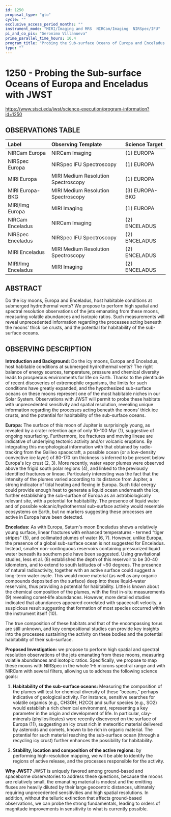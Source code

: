```yaml
---
id: 1250
proposal_type: "gto"
cycle: ""
exclusive_access_period_months: ""
instrument_mode: "MIRI/Imaging and MRS  NIRCam/Imaging  NIRSpec/IFU"
pi_and_co_pis: "Geronimo Villanueva"
prime_parallel_time_hours: 10.4
program_title: "Probing the Sub-surface Oceans of Europa and Enceladus with JWST"
type: ""
---
```

# 1250 - Probing the Sub-surface Oceans of Europa and Enceladus with JWST
https://www.stsci.edu/jwst/science-execution/program-information?id=1250
## OBSERVATIONS TABLE
| Label                  | Observing Template                   | Science Target    |
| :--------------------- | :----------------------------------- | :---------------- |
| NIRCam Europa          | NIRCam Imaging                       | (1) EUROPA        |
| NIRSpec Europa         | NIRSpec IFU Spectroscopy             | (1) EUROPA        |
| MIRI Europa            | MIRI Medium Resolution Spectroscopy  | (1) EUROPA        |
| MIRI Europa-BKG        | MIRI Medium Resolution Spectroscopy  | (3) EUROPA-BKG    |
| MIRI/Img Europa        | MIRI Imaging                         | (1) EUROPA        |
| NIRCam Enceladus       | NIRCam Imaging                       | (2) ENCELADUS     |
| NIRSpec Enceladus      | NIRSpec IFU Spectroscopy             | (2) ENCELADUS     |
| MIRI Enceladus         | MIRI Medium Resolution Spectroscopy  | (2) ENCELADUS     |
| MIRI/Img Enceladus     | MIRI Imaging                         | (2) ENCELADUS     |

## ABSTRACT

Do the icy moons, Europa and Enceladus, host habitable conditions at submerged hydrothermal vents? We propose to perform high spatial and spectral resolution observations of the jets emanating from these moons, measuring volatile abundances and isotopic ratios. Such measurements will reveal unprecedented information regarding the processes acting beneath the moons' thick ice crusts, and the potential for habitability of the sub-surface oceans.

## OBSERVING DESCRIPTION

**Introduction and Background:** Do the icy moons, Europa and Enceladus, host habitable conditions at submerged hydrothermal vents? The right balance of energy sources, temperature, pressure and chemical diversity leads to prosperous environments for life on Earth. Thanks to the plentitude of recent discoveries of extremophile organisms, the limits for such conditions have greatly expanded, and the hypothesized sub-surface oceans on these moons represent one of the most habitable niches in our Solar System. Observations with JWST will permit to probe these habitats with unprecedented sensitivity and spatial resolution, revealing unique information regarding the processes acting beneath the moons' thick ice crusts, and the potential for habitability of the sub-surface oceans.

**Europa:** The surface of this moon of Jupiter is surprisingly young, as revealed by a crater retention age of only 10-100 Myr (1), suggestive of ongoing resurfacing. Furthermore, ice fractures and moving lineae are indicative of underlying tectonic activity and/or volcanic eruptions. By integrating this morphological information with that obtained by radio-tracking from the Galileo spacecraft, a possible ocean (or a low-density convective ice layer) of 80-170 km thickness is inferred to be present below Europa's icy crust (2, 3). More recently, water vapor plumes were observed above the frigid south polar regions (4), and linked to the previously identified fractures or lineae. Particularly interesting was the fact that the intensity of the plumes varied according to its distance from Jupiter, a strong indicator of tidal heating and flexing in Europa. Such tidal energy could provide enough heat to generate a liquid ocean underneath the ice, further establishing the sub-surface of Europa as an astrobiologically relevant site, with a potential for habitability. The presence of liquid water and of possible volcanic/hydrothermal sub-surface activity would resemble ecosystems on Earth, but no markers suggesting these processes are active in Europa have been detected.

**Enceladus:** As with Europa, Saturn's moon Enceladus shows a relatively young surface, linear fractures with enhanced temperatures - termed “tiger stripes" (5), and collimated plumes of water (6, 7). However, unlike Europa, the presence of a global sub-surface ocean is not suggested for Enceladus. Instead, smaller non-continguous reservoirs containing pressurized liquid water beneath its southern pole have been suggested. Using gravitational studies, Iess et al. (8) established the depth of this reservoir to be 30-40 kilometers, and to extend to south latitudes of ~50 degrees. The presence of natural radioactivity, together with an active surface could suggest a long-term water cycle. This would move material (as well as any organic compounds deposited on the surface) deep into these liquid-water reservoirs, thus providing a potential for habitability. Little is known about the chemical composition of the plumes, with the first in-situ measurements (9) revealing comet-life abundances. However, more detailed studies indicated that abundances appeared correlated with spacecraft velocity, a suspicious result suggesting that formation of most species occurred within the instrument itself (10).

The true composition of these habitats and that of the encompassing torus are still unknown, and key compositional studies can provide key insights into the processes sustaining the activity on these bodies and the potential habitability of their sub-surface.

**Proposed Investigation:** we propose to perform high spatial and spectral resolution observations of the jets emanating from these moons, measuring volatile abundances and isotopic ratios. Specifically, we propose to map these moons with NIRSpec in the whole 1-5 microns spectral range and with NIRCam with several filters, allowing us to address the following science goals:

1) **Habitability of the sub-surface oceans:** Measuring the composition of the plumes will test for chemical diversity of these “oceans,” perhaps indicative of geological activity. For instance, sensitive searches for volatile organics (e.g., CH3OH, H2CO) and sulfur species (e.g., SO2) would establish a rich chemical environment, representing a key parameter in the origin and development of life. In particular, clay-minerals (phyllosilicates) were recently discovered on the surface of Europa (11), suggesting an icy crust rich in meteoritic material delivered by asteroids and comets, known to be rich in organic material. The potential for such material reaching the sub-surface ocean (through a recycling icy crust) further enhances the possibility for habitability.

2) **Stability, location and composition of the active regions:** by performing high-resolution mapping, we will be able to identify the regions of active release, and the processes responsible for the activity.

**Why JWST?** JWST is uniquely favored among ground-based and spaceborne observatories to address these questions, because the moons are relatively small, the emanating material is modest and the emitting fluxes are heavily diluted by their large geocentric distances, ultimately requiring unprecedented sensitivities and high spatial resolutions. In addition, without the telluric extinction that affects ground-based observations, we can probe the strong fundamentals, leading to orders of magnitude improvements in sensitivity to what is currently possible.